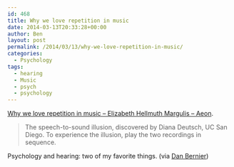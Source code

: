 ```yaml
---
id: 468
title: Why we love repetition in music
date: 2014-03-13T20:33:28+00:00
author: Ben
layout: post
permalink: /2014/03/13/why-we-love-repetition-in-music/
categories:
  - Psychology
tags:
  - hearing
  - Music
  - psych
  - psychology
---
```

[Why we love repetition in music – Elizabeth Hellmuth Margulis – Aeon](http://aeon.co/magazine/altered-states/why-we-love-repetition-in-music/).

> The speech-to-sound illusion, discovered by Diana Deutsch, UC San Diego. To experience the illusion, play the two recordings in sequence. 

Psychology and hearing: two of my favorite things. (via [Dan Bernier](http://invisibleblocks.com/))